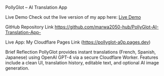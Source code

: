 PollyGlot – AI Translation App

Live Demo
Check out the live version of my app here: [Live Demo](https://marwa2050-hub.github.io/PollyGlot-AI-Translation-App-/)

GitHub Repository Link
https://github.com/marwa2050-hub/PollyGlot-AI-Translation-App-

Live App: My Cloudflare Pages Link (https://pollyglot-a0p.pages.dev)

Brief Reflection
PollyGlot provides instant translations (French, Spanish, Japanese) using OpenAI GPT-4 via a secure Cloudflare Worker. Features include a clean UI, translation history, editable text, and optional AI image generation.
